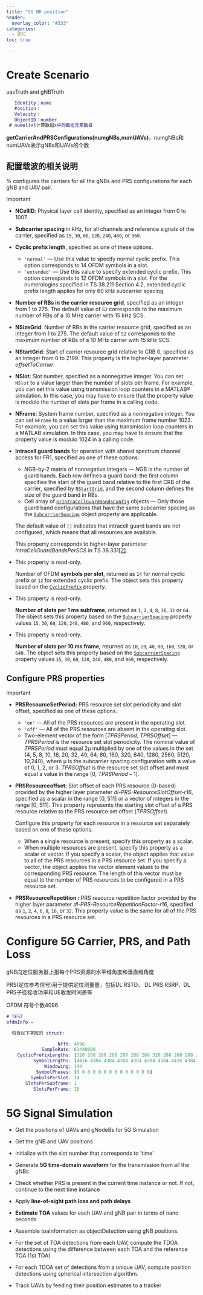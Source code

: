 ```yaml
---
title: "5G NR position"
header:
  overlay_color: "#333"
categories: 
  - 定位
toc: true

---
```


# Create Scenario

uavTruth and gNBTruth

```matlab
   Identity：name
   Position：
   Velocity：
   ObjectID：number
 # numel(x)计算数组x中的数组元素数目  
```

**getCarrierAndPRSConfigurations(numgNBs,numUAVs)**，numgNBs和numUAVs表示gNBs和UAVs的个数

## 配置载波的相关说明

% configures the carriers for all the gNBs and PRS configurations for each gNB and UAV pair.

> [!IMPORTANT]
>
> - **NCellID**: Physical layer cell identity, specified as an integer from 0 to 1007.
>
> - **Subcarrier spacing** in kHz, for all channels and reference signals of the carrier, specified as `15`, `30`, `60`, `120`, `240`, `480`, or `960`.
>
> - **Cyclic prefix length**, specified as one of these options.
>
>   - `'normal'` — Use this value to specify normal cyclic prefix. This option corresponds to 14 OFDM symbols in a slot.
>   - `'extended'` — Use this value to specify extended cyclic prefix. This option corresponds to 12 OFDM symbols in a slot. For the numerologies specified in TS 38.211 Section 4.2, extended cyclic prefix length applies for only 60 kHz subcarrier spacing.
>
> - **Number of RBs in the carrier resource grid**, specified as an integer from 1 to 275. The default value of `52` corresponds to the maximum number of RBs of a 10 MHz carrier with 15 kHz SCS.
>
> - **NSizeGrid**: Number of RBs in the carrier resource grid, specified as an integer from 1 to 275. The default value of `52` corresponds to the maximum number of RBs of a 10 MHz carrier with 15 kHz SCS.
>
> - **NStartGrid**: Start of carrier resource grid relative to CRB 0, specified as an integer from 0 to 2199. This property is the higher-layer parameter *offsetToCarrier*.
>
> - **NSlot**: Slot number, specified as a nonnegative integer. You can set `NSlot` to a value larger than the number of slots per frame. For example, you can set this value using transmission loop counters in a MATLAB® simulation. In this case, you may have to ensure that the property value is modulo the number of slots per frame in a calling code.
>
> - **NFrame**: System frame number, specified as a nonnegative integer. You can set `NFrame` to a value larger than the maximum frame number 1023. For example, you can set this value using transmission loop counters in a MATLAB simulation. In this case, you may have to ensure that the property value is modulo 1024 in a calling code.
>
> - **Intracell guard bands** for operation with shared spectrum channel access for FR1, specified as one of these options:
>
>   - *N*GB-by-2 matrix of nonnegative integers — *N*GB is the number of guard bands. Each row defines a guard band: the first column specifies the start of the guard band relative to the first CRB of the carrier, specified by [`NStartGrid`](https://ww2.mathworks.cn/help/releases/R2025a/5g/ref/nrcarrierconfig.html#mw_object_nrCarrierConfig_sep_mw_b4301222-b865-4350-a02f-081751489b6d), and the second column defines the size of the guard band in RBs.
>   - Cell array of [`nrIntraCellGuardBandsConfig`](https://ww2.mathworks.cn/help/releases/R2025a/5g/ref/nrintracellguardbandsconfig.html) objects — Only those guard band configurations that have the same subcarrier spacing as the [`SubcarrierSpacing`](https://ww2.mathworks.cn/help/releases/R2025a/5g/ref/nrcarrierconfig.html#mw_object_nrCarrierConfig_sep_mw_5af25740-a086-4ff7-97ac-68a9c6b1c0d1) object property are applicable.
>
>   The default value of `[]` indicates that intracell guard bands are not configured, which means that all resources are available.
>
>   This property corresponds to higher-layer parameter *IntraCellGuardBandsPerSCS* in TS 38.331[[2\]](https://ww2.mathworks.cn/help/releases/R2025a/5g/ref/nrcarrierconfig.html#mw_0f25964a-d086-4ac0-9f5f-32b9dda1c2c4).
>
> - This property is read-only.
>
>   Number of OFDM **symbols per slot**, returned as `14` for normal cyclic prefix or `12` for extended cyclic prefix. The object sets this property based on the [`CyclicPrefix`](https://ww2.mathworks.cn/help/releases/R2025a/5g/ref/nrcarrierconfig.html#mw_object_nrCarrierConfig_sep_mw_657a9836-801a-4574-886b-da4d4da33aa2) property.
>
> - This property is read-only.
>
>   **Number of slots per 1 ms subframe**, returned as `1`, `2`, `4`, `8`, `16`, `32` or `64`. The object sets this property based on the [`SubcarrierSpacing`](https://ww2.mathworks.cn/help/releases/R2025a/5g/ref/nrcarrierconfig.html#mw_object_nrCarrierConfig_sep_mw_5af25740-a086-4ff7-97ac-68a9c6b1c0d1) property values `15`, `30`, `60`, `120`, `240`, `480`, and `960`, respectively.
>
> - This property is read-only.
>
>   **Number of slots per 10 ms frame,** returned as `10`, `20`, `40`, `80`, `160`, `320`, or `640`. The object sets this property based on the [`SubcarrierSpacing`](https://ww2.mathworks.cn/help/releases/R2025a/5g/ref/nrcarrierconfig.html#mw_object_nrCarrierConfig_sep_mw_5af25740-a086-4ff7-97ac-68a9c6b1c0d1) property values `15`, `30`, `60`, `120`, `240`, `480`, and `960`, respectively.



##  Configure PRS properties

> [!IMPORTANT]
>
> - **PRSResourceSetPeriod:** PRS resource set slot periodicity and slot offset, specified as one of these options.
>
>   - `'on'` — All of the PRS resources are present in the operating slot.
>   - `'off'` — All of the PRS resources are absent in the operating slot.
>   - Two-element vector of the form [*TPRSPeriod*, *TPRSOffset*] — *TPRSPeriod* is the resource set slot periodicity. The nominal value of *TPRSPeriod* must equal 2μ multiplied by one of the values in the set {4, 5, 8, 10, 16, 20, 32, 40, 64, 80, 160, 320, 640, 1280, 2560, 5120, 10,240}, where μ is the subcarrier spacing configuration with a value of 0, 1, 2, or 3. *TPRSOffset* is the resource set slot offset and must equal a value in the range [0, *TPRSPeriod* – 1].
>
> - **PRSResourceoffset:** Slot offset of each PRS resource (0-based) provided by the higher layer parameter *dl-PRS-ResourceSlotOffset-r16*, specified as a scalar in the range [0, 511] or a vector of integers in the range [0, 511]. This property represents the starting slot offset of a PRS resource relative to the PRS resource set offset (*TPRSOffset*).
>
>   Configure this property for each resource in a resource set separately based on one of these options.
>
>   - When a single resource is present, specify this property as a scalar.
>   - When multiple resources are present, specify this property as a scalar or vector. If you specify a scalar, the object applies that value to all of the PRS resources in a PRS resource set. If you specify a vector, the object applies the vector element values to the corresponding PRS resource. The length of this vector must be equal to the number of PRS resources to be configured in a PRS resource set.
>
> - **PRSResourceRepetition :** PRS resource repetition factor provided by the higher layer parameter *dl-PRS-ResourceRepetitionFactor-r16*, specified as `1`, `2`, `4`, `6`, `8`, `16`, or `32`. This property value is the same for all of the PRS resources in a PRS resource set.



# Configure **5G Carrier, PRS, and Path Loss**

gNB向定位服务器上报每个PRS资源的水平维角度和垂直维角度

PRS(定位参考信号)用于提供定位测量量，包括DL RSTD、 DL PRS RSRP、DL  PRS子径接收功率和UE收发时间差等

OFDM 符号个数4096

```matlab
# TEST
ofdmInfo = 

  包含以下字段的 struct:

                   Nfft: 4096
             SampleRate: 61440000
    CyclicPrefixLengths: [320 288 288 288 288 288 288 320 288 288 288 288 288 288]
          SymbolLengths: [4416 4384 4384 4384 4384 4384 4384 4416 4384 4384 4384 4384 4384 4384]
              Windowing: 144
           SymbolPhases: [0 0 0 0 0 0 0 0 0 0 0 0 0 0]
         SymbolsPerSlot: 14
       SlotsPerSubframe: 1
          SlotsPerFrame: 10
```



# 5G Signal Simulation

- Get the positions of UAVs and gNodeBs for 5G Simulation

- Get the gNB and UAV positions

- Initialize with the slot number that corresponds to 'time'

- Generate **5G time-domain waveform** for the transmission from all the gNBs

- Check whether PRS is present in the current time instance or not. If not, continue to the next time instance

- Apply **line-of-sight path loss and path delays**

- **Estimate TOA** values for each UAV and gNB pair in terms of nano seconds

- Assemble toaInformation as objectDetection using gNB positions.

- For the set of TOA detections from each UAV, compute the TDOA detections using the difference between each TOA and the reference TOA (1st TOA)

- For each TDOA set of detections from a unique UAV, compute position detections using spherical intersection algorithm.
- Track UAVs by feeding their position estimates to a tracker

